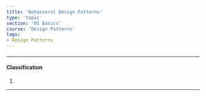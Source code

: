 ```yaml
---
title: 'Behavioral Design Patterns'
type: 'topic'
section: '01 Basics'
course: 'Design Patterns'
tags:
- Design Patterns
---
```

#### 

---
#### Classification
1. 

---